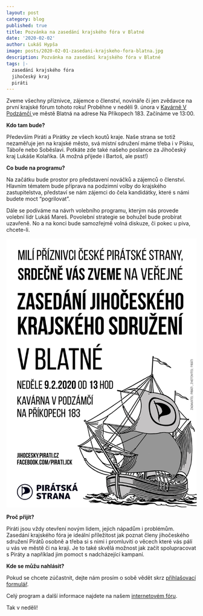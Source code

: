 ```yaml
---
layout: post
category: blog
published: true
title: Pozvánka na zasedání krajského fóra v Blatné
date: '2020-02-02'
author: Lukáš Hypša
image: posts/2020-02-01-zasedani-krajskeho-fora-blatna.jpg
description: Pozvánka na zasedání krajského fóra v Blatné
tags: |-
  zasedání krajského fóra
  jihočeský kraj
  piráti
---
```

Zveme všechny příznivce, zájemce o členství, novináře či jen zvědavce na první krajské fórum tohoto roku! Proběhne v neděli 9. února v [Kavárně V Podzámčí ](https://www.facebook.com/kavarnavpodzamci)ve městě Blatná na adrese Na Příkopech 183. Začínáme ve 13:00.

**Kdo tam bude?**

Především Piráti a Pirátky ze všech koutů kraje. Naše strana se totiž nezaměřuje jen na krajské město, svá místní sdružení máme třeba i v Písku, Táboře nebo Soběslavi. Potkáte zde také našeho poslance za Jihočeský kraj Lukáše Kolaříka. (A možná přijede i Bartoš, ale psst!)

**Co bude na programu?**

Na začátku bude prostor pro představení nováčků a zájemců o členství. Hlavním tématem bude příprava na podzimní volby do krajského zastupitelstva, představí se nám zájemci do čela kandidátky, které s námi budete moct “pogrilovat”.

Dále se podíváme na návrh volebního programu, kterým nás provede volební lídr Lukáš Mareš. Povolební strategie se bohužel bude probírat uzavřeně. No a na konci bude samozřejmě volná diskuze, či pokec u piva, chcete-li. 

![Pozvánka na zasedání krajského sdružení](/assets/img/pozvanka-pod-text.jpg)



**Proč přijít?**

Piráti jsou vždy otevření novým lidem, jejich nápadům i problémům. Zasedání krajského fóra je ideální příležitost jak poznat členy jihočeského sdružení Pirátů osobně a třeba si s nimi i promluviti o věcech které vás pálí u vás ve městě či na kraji. Je to také skvělá možnost jak začít spolupracovat s Piráty a například jim pomoct s nadcházející kampaní.

**Kde se můžu nahlásit?**

Pokud se chcete zúčastnit, dejte nám prosím o sobě vědět skrz [přihlašovací formulář](https://docs.google.com/forms/d/e/1FAIpQLSeLVr5XRuDKUlfRfLe1-pC7zeFNpWS2WpVxfcrG7_kWCSyZ_A/viewform).

Celý program a další informace najdete na našem [internetovém fóru](https://forum.pirati.cz/viewtopic.php?f=408&t=50859).

Tak v neděli!
